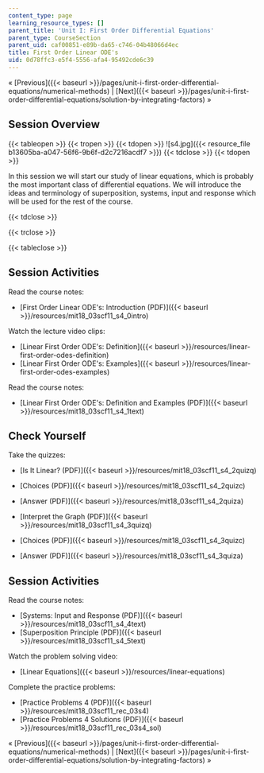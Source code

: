 ```yaml
---
content_type: page
learning_resource_types: []
parent_title: 'Unit I: First Order Differential Equations'
parent_type: CourseSection
parent_uid: caf00851-e89b-da65-c746-04b48066d4ec
title: First Order Linear ODE's
uid: 0d78ffc3-e5f4-5556-afa4-95492cde6c39
---
```


« [Previous]({{< baseurl >}}/pages/unit-i-first-order-differential-equations/numerical-methods) | [Next]({{< baseurl >}}/pages/unit-i-first-order-differential-equations/solution-by-integrating-factors) »

Session Overview
----------------

{{< tableopen >}}
{{< tropen >}}
{{< tdopen >}}
![s4.jpg]({{< resource_file b13605ba-a047-56f6-9b6f-d2c7216acdf7 >}})
{{< tdclose >}}
{{< tdopen >}}


In this session we will start our study of linear equations, which is probably the most important class of differential equations. We will introduce the ideas and terminology of superposition, systems, input and response which will be used for the rest of the course.


{{< tdclose >}}

{{< trclose >}}

{{< tableclose >}}

Session Activities
------------------

Read the course notes:

*   [First Order Linear ODE's: Introduction (PDF)]({{< baseurl >}}/resources/mit18_03scf11_s4_0intro)

Watch the lecture video clips:

*   [Linear First Order ODE's: Definition]({{< baseurl >}}/resources/linear-first-order-odes-definition)
*   [Linear First Order ODE's: Examples]({{< baseurl >}}/resources/linear-first-order-odes-examples)

Read the course notes:

*   [Linear First Order ODE's: Definition and Examples (PDF)]({{< baseurl >}}/resources/mit18_03scf11_s4_1text)

Check Yourself
--------------

Take the quizzes:

*   [Is It Linear? (PDF)]({{< baseurl >}}/resources/mit18_03scf11_s4_2quizq)
*   [Choices (PDF)]({{< baseurl >}}/resources/mit18_03scf11_s4_2quizc)
*   [Answer (PDF)]({{< baseurl >}}/resources/mit18_03scf11_s4_2quiza)
  
*   [Interpret the Graph (PDF)]({{< baseurl >}}/resources/mit18_03scf11_s4_3quizq)
*   [Choices (PDF)]({{< baseurl >}}/resources/mit18_03scf11_s4_3quizc)
*   [Answer (PDF)]({{< baseurl >}}/resources/mit18_03scf11_s4_3quiza)

Session Activities
------------------

Read the course notes:

*   [Systems: Input and Response (PDF)]({{< baseurl >}}/resources/mit18_03scf11_s4_4text)
*   [Superposition Principle (PDF)]({{< baseurl >}}/resources/mit18_03scf11_s4_5text)

Watch the problem solving video:

*   [Linear Equations]({{< baseurl >}}/resources/linear-equations)

Complete the practice problems:

*   [Practice Problems 4 (PDF)]({{< baseurl >}}/resources/mit18_03scf11_rec_03s4)
*   [Practice Problems 4 Solutions (PDF)]({{< baseurl >}}/resources/mit18_03scf11_rec_03s4_sol)

« [Previous]({{< baseurl >}}/pages/unit-i-first-order-differential-equations/numerical-methods) | [Next]({{< baseurl >}}/pages/unit-i-first-order-differential-equations/solution-by-integrating-factors) »